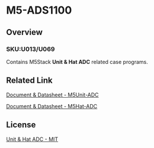 # M5-ADS1100

## Overview

### SKU:U013/U069

Contains M5Stack **Unit & Hat ADC** related case programs.


## Related Link

[Document & Datasheet - M5Unit-ADC](https://docs.m5stack.com/en/unit/adc)

[Document & Datasheet - M5Hat-ADC](https://docs.m5stack.com/en/hat/hat-adc)

## License

[Unit & Hat ADC - MIT](LICENSE)
